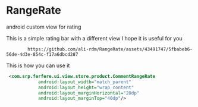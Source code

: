 # RangeRate
android custom view for rating

This is a simple rating bar with a different view
I hope it is useful for you


            https://github.com/ali-rdm/RangeRate/assets/43491747/5fbabeb6-56de-4d3e-854c-f17a6dbcd287


This is how you can use it

```xml
 <com.srp.ferfere.ui.view.store.product.CommentRangeRate
            android:layout_width="match_parent"
            android:layout_height="wrap_content"
            android:layout_marginHorizontal="20dp"
            android:layout_marginTop="40dp"/>




